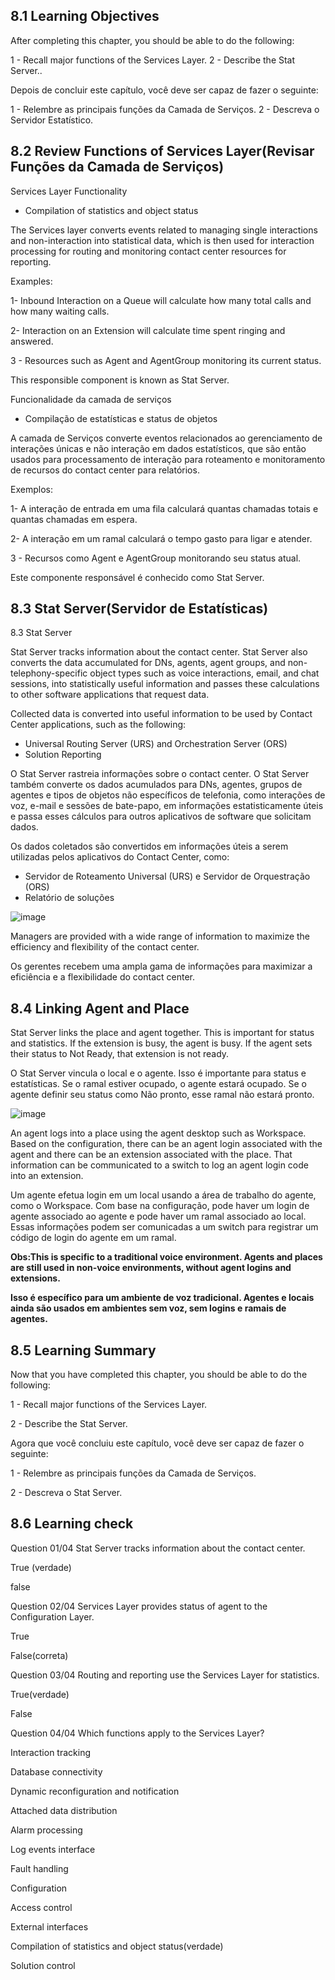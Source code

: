 ## 8.1 Learning Objectives

After completing this chapter, you should be able to do the following: 

1 - Recall major functions of the Services Layer.
2 - Describe the Stat Server..


Depois de concluir este capítulo, você deve ser capaz de fazer o seguinte:

1 - Relembre as principais funções da Camada de Serviços.
2 - Descreva o Servidor Estatístico.

## 8.2 Review Functions of Services Layer(Revisar Funções da Camada de Serviços)

Services Layer Functionality

- Compilation of statistics and object status

The Services layer converts events related to managing single interactions and non-interaction into statistical data, which is then used for interaction processing for routing and monitoring contact center resources for reporting.

Examples:

1- Inbound Interaction on a Queue will calculate how many total calls and how many waiting calls.

2- Interaction on an Extension will calculate time spent ringing and answered.

3 -  Resources such as Agent and AgentGroup monitoring its current status.

This responsible component is known as Stat Server.


Funcionalidade da camada de serviços

- Compilação de estatísticas e status de objetos

A camada de Serviços converte eventos relacionados ao gerenciamento de interações únicas e não interação em dados estatísticos, que são então usados ​​para processamento de interação para roteamento e monitoramento de recursos do contact center para relatórios.

Exemplos:

1- A interação de entrada em uma fila calculará quantas chamadas totais e quantas chamadas em espera.

2- A interação em um ramal calculará o tempo gasto para ligar e atender.

3 - Recursos como Agent e AgentGroup monitorando seu status atual.

Este componente responsável é conhecido como Stat Server.

## 8.3 Stat Server(Servidor de Estatísticas)



8.3 Stat Server


Stat Server tracks information about the contact center. Stat Server also converts the data accumulated for DNs, agents, agent groups, and non-telephony-specific object types such as voice interactions, email, and chat sessions, into statistically useful information and passes these calculations to other software applications that request data. 

Collected data is converted into useful information to be used by Contact Center applications, such as the following:

- Universal Routing Server (URS) and Orchestration Server (ORS)
- Solution Reporting


O Stat Server rastreia informações sobre o contact center. O Stat Server também converte os dados acumulados para DNs, agentes, grupos de agentes e tipos de objetos não específicos de telefonia, como interações de voz, e-mail e sessões de bate-papo, em informações estatisticamente úteis e passa esses cálculos para outros aplicativos de software que solicitam dados.

Os dados coletados são convertidos em informações úteis a serem utilizadas pelos aplicativos do Contact Center, como:

- Servidor de Roteamento Universal (URS) e Servidor de Orquestração (ORS)
- Relatório de soluções

![image](https://user-images.githubusercontent.com/52088444/157884671-e6ae7924-66fd-4306-bf59-7ab781a74a2f.png)

Managers are provided with a wide range of information to maximize the efficiency and flexibility of the contact center.


Os gerentes recebem uma ampla gama de informações para maximizar a eficiência e a flexibilidade do contact center.


## 8.4 Linking Agent and Place  


Stat Server links the place and agent together. This is important for status and statistics. If the extension is busy, the agent is busy. If the agent sets their status to Not Ready, that extension is not ready.


O Stat Server vincula o local e o agente. Isso é importante para status e estatísticas. Se o ramal estiver ocupado, o agente estará ocupado. Se o agente definir seu status como Não pronto, esse ramal não estará pronto.

![image](https://user-images.githubusercontent.com/52088444/157885188-d92cfaf2-b30c-4689-bce6-5ecc78e9f48a.png)

An agent logs into a place using the agent desktop such as Workspace. Based on the configuration, there can be an agent login associated with the agent and there can be an extension associated with the place. That information can be communicated to a switch to log an agent login code into an extension.

Um agente efetua login em um local usando a área de trabalho do agente, como o Workspace. Com base na configuração, pode haver um login de agente associado ao agente e pode haver um ramal associado ao local. Essas informações podem ser comunicadas a um switch para registrar um código de login do agente em um ramal.

**Obs:This is specific to a traditional voice environment. Agents and places are still used in non-voice environments, without agent logins and extensions.**

**Isso é específico para um ambiente de voz tradicional. Agentes e locais ainda são usados ​​em ambientes sem voz, sem logins e ramais de agentes.**

## 8.5 Learning Summary

Now that you have completed this chapter, you should be able to do the following: 

1 - Recall major functions of the Services Layer.

2 - Describe the Stat Server.


Agora que você concluiu este capítulo, você deve ser capaz de fazer o seguinte:

1 - Relembre as principais funções da Camada de Serviços.

2 - Descreva o Stat Server.


## 8.6 Learning check

Question
01/04
Stat Server tracks information about the contact center.

True (verdade)

false


Question
02/04
Services Layer provides status of agent to the Configuration Layer.

True

False(correta)

Question
03/04
Routing and reporting use the Services Layer for statistics.

True(verdade)

False

Question
04/04
Which functions apply to the Services Layer?

Interaction tracking

Database connectivity

Dynamic reconfiguration and notification

Attached data distribution

Alarm processing 

Log events interface

Fault handling

Configuration

Access control

External interfaces

Compilation of statistics and object status(verdade)

Solution control